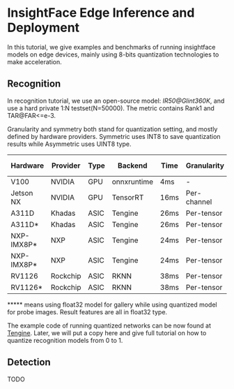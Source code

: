 # InsightFace Edge Inference and Deployment

In this tutorial, we give examples and benchmarks of running insightface models on edge devices, mainly using 8-bits quantization technologies to make acceleration.

## Recognition

In recognition tutorial, we use an open-source model: *IR50@Glint360K*, and use a hard private 1:N testset(N=50000). The metric contains Rank1 and TAR@FAR<=e-3.



Granularity and symmetry both stand for quantization setting, and mostly defined by hardware providers. Symmetric uses INT8 to save quantization results while Asymmetric uses UINT8 type.

| Hardware    | Provider | Type | Backend     | Time | Granularity | Symmetry   | Rank1-Acc | TAR@FAR<=e-3 |
| ----------- | -------- | ---- | ----------- | ---- | ----------- | ---------- | --------- | ------------ |
| V100        | NVIDIA   | GPU  | onnxruntime | 4ms  | -           | -          | 80.94     | 30.77        |
| Jetson NX   | NVIDIA   | GPU  | TensorRT    | 16ms | Per-channel | Symmetric  | 79.26     | 31.07        |
| A311D       | Khadas   | ASIC | Tengine     | 26ms | Per-tensor  | Asymmetric | 77.83     | 26.58        |
| A311D*      | Khadas   | ASIC | Tengine     | 26ms | Per-tensor  | Asymmetric | 79.38     | 28.59        |
| NXP-IMX8P*  | NXP      | ASIC | Tengine     | 24ms | Per-tensor  | Asymmetric | 77.87     | 26.80        |
| NXP-IMX8P*  | NXP      | ASIC | Tengine     | 24ms | Per-tensor  | Asymmetric | 79.42     | 28.39        |
| RV1126      | Rockchip | ASIC | RKNN        | 38ms | Per-tensor  | Asymmetric | 75.60     | 24.23        |
| RV1126*     | Rockchip | ASIC | RKNN        | 38ms | Per-tensor  | Asymmetric | 77.82     | 26.30        |

***** means using float32 model for gallery while using quantized model for probe images. Result features are all in float32 type.

The example code of running quantized networks can be now found at [Tengine](https://github.com/OAID/Tengine/tree/tengine-lite/demos). Later, we will put a copy here and give full tutorial on how to quantize recognition models from 0 to 1.



## Detection

TODO

